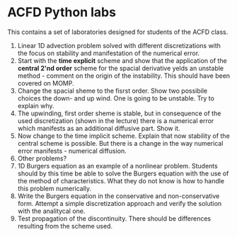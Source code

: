 # ACFD Python labs
This contains a set of laboratories designed for students of the ACFD class.

1. Linear 1D advection problem solved with different discretizations with the focus on stability and manifestation of the numerical error.
  1. Start with the **time explicit** scheme and show that the application of the **central 2'nd order** scheme for the spacial derivative yelds an unstable method - comment on the origin of the instability. This should have been covered on MOMP.
  2. Change the spacial sheme to the fisrst order. Show two possibile choices the down- and up wind. One is going to be unstable. Try to explain why.
  3. The upwinding, first order sheme is stable, but in consequence of the used discretization (shown in the lecture) there is a numerical error which manifests as an additional diffusive part. Show it.
  4. Now change to the time implicit scheme. Explain that now stability of the central scheme is possible. But there is a change in the way numerical error manifests - numerical diffusion.
  5. Other problems?
2. 1D Burgers equation as an example of a nonlinear problem. Students should by this time be able to solve the Burgers equation with the use of the method of characteristics. What they do not know is how to handle this problem numerically.
  1. Write the Burgers equation in the conservative and non-conservative form. Attempt a simple discretization approach and verify the solution with the analitycal one.
  2. Test propagation of the discontinuity. There should be differences resulting from the scheme used.
